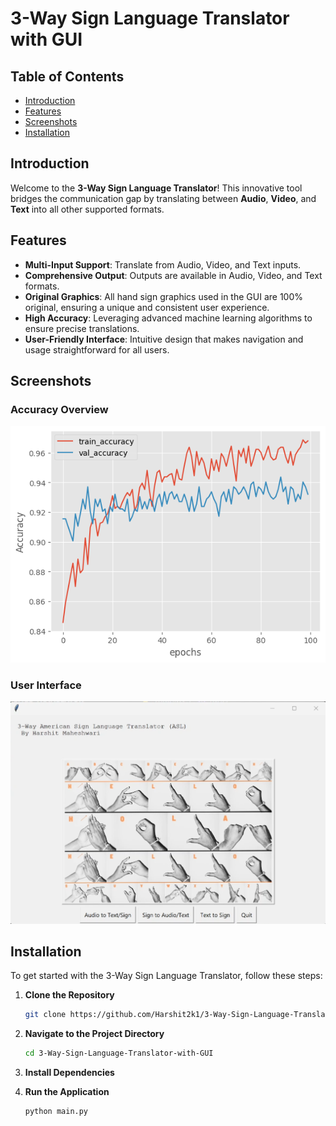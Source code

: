 # 3-Way Sign Language Translator with GUI

## Table of Contents
- [Introduction](#introduction)
- [Features](#features)
- [Screenshots](#screenshots)
- [Installation](#installation)

## Introduction
Welcome to the **3-Way Sign Language Translator**! This innovative tool bridges the communication gap by translating between **Audio**, **Video**, and **Text** into all other supported formats.
## Features
- **Multi-Input Support**: Translate from Audio, Video, and Text inputs.
- **Comprehensive Output**: Outputs are available in Audio, Video, and Text formats.
- **Original Graphics**: All hand sign graphics used in the GUI are 100% original, ensuring a unique and consistent user experience.
- **High Accuracy**: Leveraging advanced machine learning algorithms to ensure precise translations.
- **User-Friendly Interface**: Intuitive design that makes navigation and usage straightforward for all users.

## Screenshots
### Accuracy Overview
![Accuracy](assets/accuracy.png)

### User Interface
![User Interface](assets/user_interface.png)

## Installation
To get started with the 3-Way Sign Language Translator, follow these steps:

1. **Clone the Repository**
   ```bash
   git clone https://github.com/Harshit2k1/3-Way-Sign-Language-Translator-with-GUI.git

2. **Navigate to the Project Directory**
   ```bash
   cd 3-Way-Sign-Language-Translator-with-GUI

3. **Install Dependencies**

4. **Run the Application**
   ```bash
   python main.py




   
